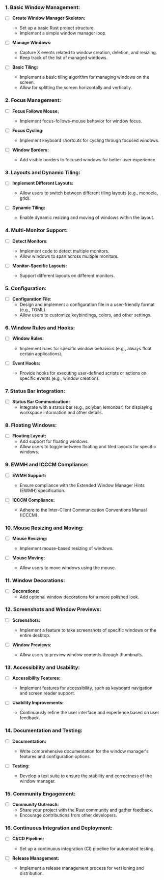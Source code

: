 ### 1. Basic Window Management:

- [ ] **Create Window Manager Skeleton:**
    - Set up a basic Rust project structure.
    - Implement a simple window manager loop.

- [ ] **Manage Windows:**
    - Capture X events related to window creation, deletion, and resizing.
    - Keep track of the list of managed windows.

- [ ] **Basic Tiling:**
    - Implement a basic tiling algorithm for managing windows on the screen.
    - Allow for splitting the screen horizontally and vertically.

### 2. Focus Management:

- [ ] **Focus Follows Mouse:**
    - Implement focus-follows-mouse behavior for window focus.

- [ ] **Focus Cycling:**
    - Implement keyboard shortcuts for cycling through focused windows.

- [ ] **Window Borders:**
    - Add visible borders to focused windows for better user experience.

### 3. Layouts and Dynamic Tiling:

- [ ] **Implement Different Layouts:**
    - Allow users to switch between different tiling layouts (e.g., monocle, grid).

- [ ] **Dynamic Tiling:**
    - Enable dynamic resizing and moving of windows within the layout.

### 4. Multi-Monitor Support:

- [ ] **Detect Monitors:**
    - Implement code to detect multiple monitors.
    - Allow windows to span across multiple monitors.

- [ ] **Monitor-Specific Layouts:**
    - Support different layouts on different monitors.

### 5. Configuration:

- [ ] **Configuration File:**
    - Design and implement a configuration file in a user-friendly format (e.g., TOML).
    - Allow users to customize keybindings, colors, and other settings.

### 6. Window Rules and Hooks:

- [ ] **Window Rules:**
    - Implement rules for specific window behaviors (e.g., always float certain applications).

- [ ] **Event Hooks:**
    - Provide hooks for executing user-defined scripts or actions on specific events (e.g., window creation).

### 7. Status Bar Integration:

- [ ] **Status Bar Communication:**
    - Integrate with a status bar (e.g., polybar, lemonbar) for displaying workspace information and other details.

### 8. Floating Windows:

- [ ] **Floating Layout:**
    - Add support for floating windows.
    - Allow users to toggle between floating and tiled layouts for specific windows.

### 9. EWMH and ICCCM Compliance:

- [ ] **EWMH Support:**
    - Ensure compliance with the Extended Window Manager Hints (EWMH) specification.

- [ ] **ICCCM Compliance:**
    - Adhere to the Inter-Client Communication Conventions Manual (ICCCM).

### 10. Mouse Resizing and Moving:

- [ ] **Mouse Resizing:**
    - Implement mouse-based resizing of windows.

- [ ] **Mouse Moving:**
    - Allow users to move windows using the mouse.

### 11. Window Decorations:

- [ ] **Decorations:**
    - Add optional window decorations for a more polished look.

### 12. Screenshots and Window Previews:

- [ ] **Screenshots:**
    - Implement a feature to take screenshots of specific windows or the entire desktop.

- [ ] **Window Previews:**
    - Allow users to preview window contents through thumbnails.

### 13. Accessibility and Usability:

- [ ] **Accessibility Features:**
    - Implement features for accessibility, such as keyboard navigation and screen reader support.

- [ ] **Usability Improvements:**
    - Continuously refine the user interface and experience based on user feedback.

### 14. Documentation and Testing:

- [ ] **Documentation:**
    - Write comprehensive documentation for the window manager's features and configuration options.

- [ ] **Testing:**
    - Develop a test suite to ensure the stability and correctness of the window manager.

### 15. Community Engagement:

- [ ] **Community Outreach:**
    - Share your project with the Rust community and gather feedback.
    - Encourage contributions from other developers.

### 16. Continuous Integration and Deployment:

- [ ] **CI/CD Pipeline:**
    - Set up a continuous integration (CI) pipeline for automated testing.

- [ ] **Release Management:**
    - Implement a release management process for versioning and distribution.

